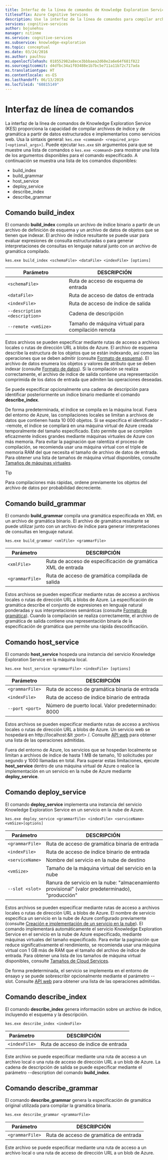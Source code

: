 ```yaml
---
title: Interfaz de la línea de comandos de Knowledge Exploration Service API
titlesuffix: Azure Cognitive Services
description: Use la interfaz de la línea de comandos para compilar archivos de índice y de gramática a partir de datos estructurados y, después, impleméntelos como servicios web.
services: cognitive-services
author: bojunehsu
manager: nitinme
ms.service: cognitive-services
ms.subservice: knowledge-exploration
ms.topic: conceptual
ms.date: 03/24/2016
ms.author: paulhsu
ms.openlocfilehash: 018552982a8ece3bbbaea2d60e2a6e64f681f822
ms.sourcegitcommit: d4dfbc34a1f03488e1b7bc5e711a11b72c717ada
ms.translationtype: HT
ms.contentlocale: es-ES
ms.lasthandoff: 06/13/2019
ms.locfileid: "60815149"
---
```

# <a name="command-line-interface"></a>Interfaz de línea de comandos

La interfaz de la línea de comandos de Knowledge Exploration Service (KES) proporciona la capacidad de compilar archivos de índice y de gramática a partir de datos estructurados e implementarlos como servicios web.  Usa la sintaxis general: `kes.exe <command> <required_args> [<optional_args>]`.  Puede ejecutar `kes.exe` sin argumentos para que se muestre una lista de comandos o `kes.exe <command>` para mostrar una lista de los argumentos disponibles para el comando especificado.  A continuación se muestra una lista de los comandos disponibles:

* build_index
* build_grammar
* host_service
* deploy_service
* describe_index
* describe_grammar

<a name="build_index-command"></a>

## <a name="buildindex-command"></a>Comando build_index

El comando **build_index** compila un archivo de índice binario a partir de un archivo de definición de esquema y un archivo de datos de objetos que se tienen que indexar.  El archivo de índice resultante se puede usar para evaluar expresiones de consulta estructuradas o para generar interpretaciones de consultas en lenguaje natural junto con un archivo de gramática compilado.

`kes.exe build_index <schemaFile> <dataFile> <indexFile> [options]`

| Parámetro      | DESCRIPCIÓN               |
|----------------|---------------------------|
| `<schemaFile>` | Ruta de acceso de esquema de entrada |
| `<dataFile>`   | Ruta de acceso de datos de entrada   |
| `<indexFile>`  | Ruta de acceso de índice de salida |
| `--description <description>` | Cadena de descripción |
| `--remote <vmSize>`           | Tamaño de máquina virtual para compilación remota |

Estos archivos se pueden especificar mediante rutas de acceso a archivos locales o rutas de dirección URL a blobs de Azure.  El archivo de esquema describe la estructura de los objetos que se están indexando, así como las operaciones que se deben admitir (consulte [Formato de esquema](SchemaFormat.md)).  El archivo de datos enumera los objetos y valores de atributo que se deben indexar (consulte [Formato de datos](DataFormat.md)).  Si la compilación se realiza correctamente, el archivo de índice de salida contiene una representación comprimida de los datos de entrada que admiten las operaciones deseadas.  

Se puede especificar opcionalmente una cadena de descripción para identificar posteriormente un índice binario mediante el comando **describe_index**.  

De forma predeterminada, el índice se compila en la máquina local.  Fuera del entorno de Azure, las compilaciones locales se limitan a archivos de datos que contienen hasta 10 000 objetos.  Si se especifica el identificador --remote, el índice se compilará en una máquina virtual de Azure creada temporalmente del tamaño especificado.  Esto permite que se compilen eficazmente índices grandes mediante máquinas virtuales de Azure con más memoria.  Para evitar la paginación que ralentiza el proceso de compilación, se recomienda usar una máquina virtual con el triple de memoria RAM del que necesita el tamaño de archivo de datos de entrada.  Para obtener una lista de tamaños de máquina virtual disponibles, consulte [Tamaños de máquinas virtuales](../../../articles/virtual-machines/virtual-machines-windows-sizes.md).

> [!TIP] 
> Para compilaciones más rápidas, ordene previamente los objetos del archivo de datos por probabilidad decreciente.

<a name="build_grammar-command"></a>

## <a name="buildgrammar-command"></a>Comando build_grammar

El comando **build_grammar** compila una gramática especificada en XML en un archivo de gramática binario.  El archivo de gramática resultante se puede utilizar junto con un archivo de índice para generar interpretaciones de consultas en lenguaje natural.

`kes.exe build_grammar <xmlFile> <grammarFile>`

| Parámetro       | DESCRIPCIÓN               |
|-----------------|---------------------------|
| `<xmlFile>`     | Ruta de acceso de especificación de gramática XML de entrada |
| `<grammarFile>` | Ruta de acceso de gramática compilada de salida         |

Estos archivos se pueden especificar mediante rutas de acceso a archivos locales o rutas de dirección URL a blobs de Azure.  La especificación de gramática describe el conjunto de expresiones en lenguaje natural ponderadas y sus interpretaciones semánticas (consulte [Formato de gramática](GrammarFormat.md)).  Cuando la compilación se realiza correctamente, el archivo de gramática de salida contiene una representación binaria de la especificación de gramática que permite una rápida descodificación.

<a name="host_service-command"/>

## <a name="hostservice-command"></a>Comando host_service

El comando **host_service** hospeda una instancia del servicio Knowledge Exploration Service en la máquina local.

`kes.exe host_service <grammarFile> <indexFile> [options]`

| Parámetro       | DESCRIPCIÓN                |
|-----------------|----------------------------|
| `<grammarFile>` | Ruta de acceso de gramática binaria de entrada         |
| `<indexFile>`   | Ruta de acceso de índice binario de entrada           |
| `--port <port>` | Número de puerto local.  Valor predeterminado: 8000 |

Estos archivos se pueden especificar mediante rutas de acceso a archivos locales o rutas de dirección URL a blobs de Azure.  Un servicio web se hospedará en http://localhost:&lt ;port&gt; /.  Consulte [API web](WebAPI.md) para obtener una lista de las operaciones admitidas.

Fuera del entorno de Azure, los servicios que se hospedan localmente se limitan a archivos de índice de hasta 1 MB de tamaño, 10 solicitudes por segundo y 1000 llamadas en total.  Para superar estas limitaciones, ejecute **host_service** dentro de una máquina virtual de Azure o realice la implementación en un servicio en la nube de Azure mediante **deploy_service**.

<a name="deploy_service-command"/>

## <a name="deployservice-command"></a>Comando deploy_service

El comando **deploy_service** implementa una instancia del servicio Knowledge Exploration Service en un servicio en la nube de Azure.

`kes.exe deploy_service <grammarFile> <indexFile> <serviceName> <vmSize>[options]`

| Parámetro       | DESCRIPCIÓN                  |
|-----------------|------------------------------|
| `<grammarFile>` | Ruta de acceso de gramática binaria de entrada           |
| `<indexFile>`   | Ruta de acceso de índice binario de entrada             |
| `<serviceName>` | Nombre del servicio en la nube de destino |
| `<vmSize>`      | Tamaño de la máquina virtual del servicio en la nube     |
| `--slot <slot>` | Ranura de servicio en la nube: "almacenamiento provisional" (valor predeterminado), "producción" |

Estos archivos se pueden especificar mediante rutas de acceso a archivos locales o rutas de dirección URL a blobs de Azure.  El nombre de servicio especifica un servicio en la nube de Azure configurado previamente (consulte [Creación e implementación de un servicio en la nube](../../../articles/cloud-services/cloud-services-how-to-create-deploy-portal.md)).  El comando implementará automáticamente el servicio Knowledge Exploration Service en el servicio en la nube de Azure especificado, mediante máquinas virtuales del tamaño especificado.  Para evitar la paginación que reduce significativamente el rendimiento, se recomienda usar una máquina virtual con 1 GB más de RAM que el tamaño del archivo de índice de entrada.  Para obtener una lista de los tamaños de máquina virtual disponibles, consulte [Tamaños de Cloud Services](../../../articles/cloud-services/cloud-services-sizes-specs.md).

De forma predeterminada, el servicio se implementa en el entorno de ensayo y se puede sobrescribir opcionalmente mediante el parámetro --slot.  Consulte [API web](WebAPI.md) para obtener una lista de las operaciones admitidas.

<a name="describe_index-command"/>

## <a name="describeindex-command"></a>Comando describe_index

El comando **describe_index** genera información sobre un archivo de índice, incluyendo el esquema y la descripción.

`kes.exe describe_index <indexFile>`

| Parámetro     | DESCRIPCIÓN      |
|---------------|------------------|
| `<indexFile>` | Ruta de acceso de índice de entrada |

Este archivo se puede especificar mediante una ruta de acceso a un archivo local o una ruta de acceso de dirección URL a un blob de Azure.  La cadena de descripción de salida se puede especificar mediante el parámetro --description del comando **build_index**.

<a name="describe_grammar-command"/>

## <a name="describegrammar-command"></a>Comando describe_grammar

El comando **describe_grammar** genera la especificación de gramática original utilizada para compilar la gramática binaria.

`kes.exe describe_grammar <grammarFile>`

| Parámetro       | DESCRIPCIÓN      |
|-----------------|------------------|
| `<grammarFile>` | Ruta de acceso de gramática de entrada |

Este archivo se puede especificar mediante una ruta de acceso a un archivo local o una ruta de acceso de dirección URL a un blob de Azure.


